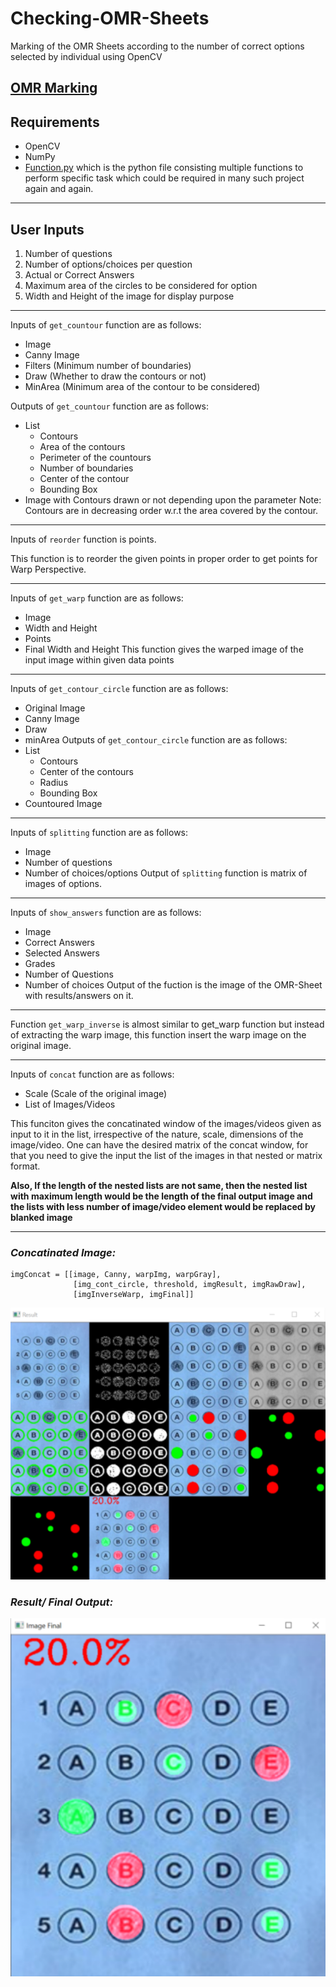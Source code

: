 # Checking-OMR-Sheets

Marking of the OMR Sheets according to the number of correct options selected by individual using OpenCV
## [OMR Marking](OMR_Marking.py)

## Requirements
- OpenCV
- NumPy
- [Function.py](function.py) which is the python file consisting multiple functions to perform specific task which could be required in many such project again and again.
---
## User Inputs
1. Number of questions
2. Number of options/choices per question
3. Actual or Correct Answers
4. Maximum area of the circles to be considered for option
5. Width and Height of the image for display purpose
---
Inputs of `get_countour` function are as follows:
- Image
- Canny Image
- Filters (Minimum number of boundaries)
- Draw (Whether to draw the contours or not)
- MinArea (Minimum area of the contour to be considered)

Outputs of `get_countour` function are as follows:
- List
  - Contours
  - Area of the contours
  - Perimeter of the countours 
  - Number of boundaries
  - Center of the contour
  - Bounding Box 
- Image with Contours drawn or not depending upon the parameter
Note: Contours are in decreasing order w.r.t the area covered by the contour.
---
Inputs of `reorder` function is points.

This function is to reorder the given points in proper order to get points for Warp Perspective.

---
Inputs of `get_warp` function are as follows:
- Image
- Width and Height
- Points
- Final Width and Height
This function gives the warped image of the input image within given data points
---
Inputs of `get_contour_circle` function are as follows:
- Original Image
- Canny Image
- Draw
- minArea
Outputs of  `get_contour_circle` function are as follows:
- List
  - Contours
  - Center of the contours
  - Radius
  - Bounding Box
- Countoured Image
---
Inputs of `splitting` function are as follows:
- Image
- Number of questions
- Number of choices/options
Output of `splitting` function is matrix of images of options.
---
Inputs of `show_answers` function are as follows:
- Image
- Correct Answers
- Selected Answers
- Grades
- Number of Questions
- Number of choices
Output of the fuction is the image of the OMR-Sheet with results/answers on it.
---
Function `get_warp_inverse` is almost similar to get_warp function but instead of extracting the warp image, this function insert the warp image on the original image.

---
Inputs of `concat` function are as follows:
- Scale (Scale of the original image)
- List of Images/Videos
 
This funciton gives the concatinated window of the images/videos given as input to it in the list, irrespective of the nature, scale, dimensions of the image/video. One can have the desired matrix of the concat window, for that you need to give the input the list of the images in that nested or matrix format.

**Also, If the length of the nested lists are not same, then the nested list with maximum length would be the length of the final output image and the lists with less number of image/video element would be replaced by blanked image**

---

### ***Concatinated Image:***
    imgConcat = [[image, Canny, warpImg, warpGray],
                  [img_cont_circle, threshold, imgResult, imgRawDraw],
                  [imgInverseWarp, imgFinal]]
![plot](https://github.com/sahilgarg3/Checking-OMR-Sheets/blob/main/Pictures/OMR_concat.png)

### ***Result/ Final Output:***
![plot](https://github.com/sahilgarg3/Checking-OMR-Sheets/blob/main/Pictures/OMR_result.png)
